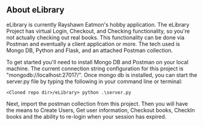 ## About eLibrary
eLibrary is currently Rayshawn Eatmon's hobby application. The eLibrary Project has virtual Login, Checkout, and Checking functionality, so you're not actually checking out real books. This functionality can be done via Postman and eventually a client application or more. The tech used is Mongo DB, Python and Flask, and an attached Postman collection. 

To get started you'll need to install Mongo DB and Postman on your local machine. The current connection string configuration for this project is "mongodb://localhost:27017/".
Once mongo db is installed, you can start the server.py file by typing the following in your command line or terminal:

```
<Cloned repo dir>/eLibrary> python .\server.py
```

Next, import the postman collection from this project. Then you will have the means to Create Users, Get user information, Checkout books, CheckIn books and the ability to re-login when your session has expired.

